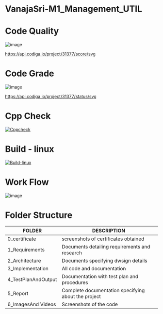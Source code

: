 # **VanajaSri-M1_Management_UTIL**

# Code Quality
![image](https://user-images.githubusercontent.com/98846705/156636012-40012e57-c0a5-4cf1-bef0-ddbcdb7b0e54.png)

 https://api.codiga.io/project/31377/score/svg

# Code Grade
![image](https://user-images.githubusercontent.com/98846705/154530496-3112cf70-1dd6-4378-8aef-11073b85bc7e.png)

https://api.codiga.io/project/31377/status/svg

# Cpp Check
[![Cppcheck](https://github.com/VanajaSri/M1_Management_UTIL/actions/workflows/static_check.yml/badge.svg)](https://github.com/VanajaSri/M1_Management_UTIL/actions/workflows/static_check.yml)    

# Build - linux

[![Build-linux](https://github.com/VanajaSri/M1_Management_UTIL/actions/workflows/Build-linux.yml/badge.svg)](https://github.com/VanajaSri/M1_Management_UTIL/actions/workflows/Build-linux.yml)

# Work Flow

![image](https://user-images.githubusercontent.com/98846705/156723715-e6718fe1-9e67-4efb-987e-55086b7e03b4.png)


# **Folder Structure**
|**FOLDER**  | **DESCRIPTION**  |
|------------------|---------------------|
 0_certificate | screenshots of certificates obtained
 1_Requirements  | Documents detailing requirements and research
 2_Architecture  | Documents specifying dwsign details
 3_Implementation | All code and documentation
 4_TestPlanAndOutput| Documentation with test plan and procedures
 5_Report | Complete documentation specifying about the project
 6_ImagesAnd Videos | Screenshots of the code

